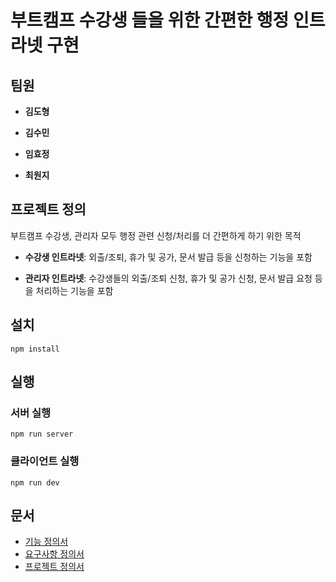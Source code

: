 # 부트캠프 수강생 들을 위한 간편한 행정 인트라넷 구현




## 팀원


- **김도형**
  
- **김수민**
  
- **임효정**
  
- **최원지**



## 프로젝트 정의


부트캠프 수강생, 관리자 모두 행정 관련 신청/처리를 더 간편하게 하기 위한 목적


- **수강생 인트라넷**: 외출/조퇴, 휴가 및 공가, 문서 발급 등을 신청하는 기능을 포함
  
- **관리자 인트라넷**: 수강생들의 외출/조퇴 신청, 휴가 및 공가 신청, 문서 발급 요청 등을 처리하는 기능을 포함




## 설치

```
npm install
```




## 실행


### 서버 실행

```
npm run server 
```

### 클라이언트 실행

```
npm run dev 
```



## 문서


- [기능 정의서](https://github.com/Dev-FE-1/Toy_Project_Team-4/blob/main/design/%EA%B8%B0%EB%8A%A5%20%EC%A0%95%EC%9D%98%EC%84%9C.md)
- [요구사항 정의서](https://github.com/Dev-FE-1/Toy_Project_Team-4/blob/main/design/%EC%9A%94%EA%B5%AC%EC%82%AC%ED%95%AD%20%EC%A0%95%EC%9D%98%EC%84%9C.md)
- [프로젝트 정의서](https://github.com/Dev-FE-1/Toy_Project_Team-4/blob/main/design/%ED%94%84%EB%A1%9C%EC%A0%9D%ED%8A%B8%20%EC%A0%95%EC%9D%98%EC%84%9C.md)

